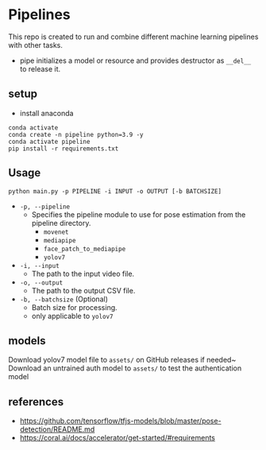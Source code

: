 # Pipelines
This repo is created to run and combine different machine learning pipelines with other tasks.
- pipe initializes a model or resource and provides destructor as `__del__` to release it.

## setup
- install anaconda
```
conda activate
conda create -n pipeline python=3.9 -y
conda activate pipeline
pip install -r requirements.txt
```

## Usage
```
python main.py -p PIPELINE -i INPUT -o OUTPUT [-b BATCHSIZE]
```
- `-p, --pipeline`
    - Specifies the pipeline module to use for pose estimation from the pipeline directory.
        - `movenet`
        - `mediapipe`
        - `face_patch_to_mediapipe`
        - `yolov7`
- `-i, --input`
    - The path to the input video file.
- `-o, --output`
    - The path to the output CSV file. 
- `-b, --batchsize` (Optional) 
    - Batch size for processing. 
    - only applicable to `yolov7`

## models
Download yolov7 model file to `assets/` on GitHub releases if needed~ 
Download an untrained auth model to `assets/` to test the authentication model

## references
- https://github.com/tensorflow/tfjs-models/blob/master/pose-detection/README.md
- https://coral.ai/docs/accelerator/get-started/#requirements
